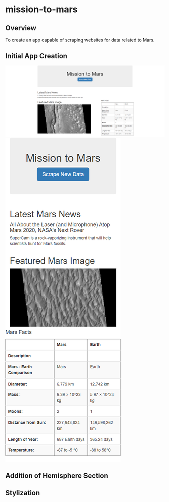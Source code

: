 # mission-to-mars

## Overview
To create an app capable of scraping websites for data related to Mars. 

## Initial App Creation
![App Screenshot](Resources/app_screenshot.png)
![Mobile App Screenshot](Resources/app_mobile_screenshot.png)
## Addition of Hemisphere Section
## Stylization
